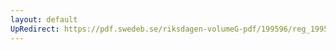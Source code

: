 ```yaml
---
layout: default
UpRedirect: https://pdf.swedeb.se/riksdagen-volumeG-pdf/199596/reg_199596/reg_199596_0303.pdf
---
```


